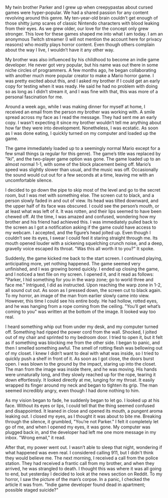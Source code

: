 My twin brother Parker and I grew up when creepypastas about cursed games were hyper-popular. We had a shared passion for any content revolving around this genre. My ten-year-old brain couldn’t get enough of those shitty jump scares of classic Nintendo characters with blood leaking from their eyes. As we grew older, our love for the concept only grew stronger. This love for these games shaped me into what I am today. I am an anonymous Twitch streamer (I will not mention the account here for privacy reasons) who mostly plays horror content. Even though others complain about the way I live, I wouldn’t have it any other way.
 
My brother was also influenced by his childhood to become an indie game developer. He never got very popular, but his name was out there in some niche circles of programmers. A few months ago, he began collaborating with another much more popular creator to make a Mario horror game. I was pretty excited about this, and I asked my brother if I could get an early copy for testing when it was ready. He said he had no problem with doing so as long as I didn’t stream it, and I was fine with that, this was more of a personal fascination for me.
 
Around a week ago, while I was making dinner for myself at home, I received an email from the person my brother was working with. A smile spread across my face as I read the message. They had sent me an early copy. I wasn’t expecting it since my brother wouldn’t tell me anything about how far they were into development. Nonetheless, I was ecstatic. As soon as I was done eating, I quickly turned on my computer and loaded up the game.
 
The game immediately loaded up to a seemingly normal Mario except for a few small things (a regular for this genre). The game’s title was replaced by "Iki", and the two-player game option was gone. The game loaded up to an almost normal 1-1, with some of the block placement being off. Mario’s speed was slightly slower than usual, and the music was off. Occasionally the sound would cut out for a few seconds at a time, leaving me with an uncomfortable silence.
 
I decided to go down the pipe to skip most of the level and go to the secret room, but I was met with something else. The screen cut to black, and a person slowly faded in and out of view. Its head was tilted downward, and the upper half of its face was obscured. I could see the person’s mouth, or at least what was left of it. It was rotten, and their lips seemed to have been chewed off. At the time, I was amazed and confused, wondering how my brother and his friend had achieved this. I was immediately pulled back to the screen as I got a notification asking if the game could have access to my webcam. I accepted, and the figure’s head jolted up. Even though I couldn’t see its eyes, I swear I could feel it staring straight through me. Its mouth opened louder with a sickening squelching crunch noise, and a deep, gravelly voice escaped its throat. "Was this all worth it to you?" It spoke.
 
Suddenly, the game kicked me back to the start screen. I continued playing, anticipating more, yet nothing happened. The game seemed very unfinished, and I was growing bored quickly. I ended up closing the game, and I noticed a text file on my screen. I opened it, and it read as follows: "Parker, I hid something for you in the warp zone; go to world three and face me." Intrigued, I did as instructed. Upon reaching the warp zone in 1-2, all sound cut out. As soon as I pressed down, the screen cut to black again. To my horror, an image of the man from earlier slowly came into view. However, this time I could see his entire body. He had hollow, rotted eyes, and he was hanging from a rope coming from the ceiling. "You’ll get what’s coming to you" was written at the bottom of the image. It looked way too real.
 
I heard something whip out from under my desk, and my computer turned off. Something had ripped the power cord from the wall. Shocked, I jolted out of my chair and sprinted to my bedroom door. I tried to open it, but it felt as if something was blocking me from the other side. I began to panic, and then I smelled something awful. The smell of rotting flesh was bellowing out of my closet. I knew I didn’t want to deal with what was inside, so I tried to quickly push a shelf in front of it. As soon as I got close, the doors burst open. I was blown to the ground by the impact, staring up into the closet. The man from the image was inside there, and he was moving. His hands were unnaturally long, and they slowly reached up for the rope, tearing it down effortlessly. It looked directly at me, lunging for my throat. It easily wrapped its finger around my neck and began to tighten its grip. The man seemed incredibly angry, even though I had done nothing to him.
 
As my vision began to fade, he suddenly began to let go. I looked up at his face. Without its eyes or lips, I could tell that the thing seemed confused and disappointed. It leaned in close and opened its mouth, a pungent aroma leaking out. I closed my eyes, as I thought it was about to bite me. Breaking through the silence, it grumbled, "You’re not Parker." I felt it completely let go of me, and when I opened my eyes, it was gone. My computer was plugged back in, and the developer had left me one more message in my inbox. "Wrong email," it read.
 
After that, my power went out. I wasn’t able to sleep that night, wondering if what happened was even real. I considered calling 911, but I didn't think they would believe me. The next morning, I received a call from the police station. They had received a frantic call from my brother, and when they arrived, he was strangled to death. I thought this was where it was all going to end, but yesterday I decided to look at the news section on Reddit. To my horror, I saw the picture of the man’s corpse. In a panic, I checked the article it was from. "Indie game developer found dead in apartment; possible staged suicide?"